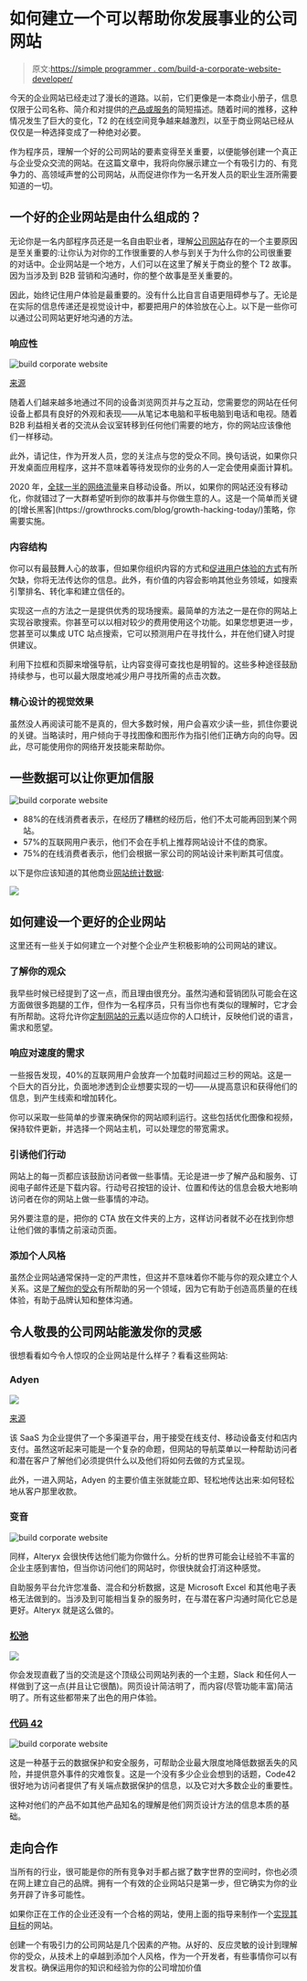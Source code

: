 # 如何建立一个可以帮助你发展事业的公司网站

> 原文:[https://simple programmer . com/build-a-corporate-website-developer/](https://simpleprogrammer.com/build-a-corporate-website-developer/)

今天的企业网站已经走过了漫长的道路。以前，它们更像是一本商业小册子，信息仅限于公司名称、简介和对提供的[产品或服务](https://simpleprogrammer.com/products/)的简短描述。随着时间的推移，这种情况发生了巨大的变化，T2 的在线空间竞争越来越激烈，以至于商业网站已经从仅仅是一种选择变成了一种绝对必要。

作为程序员，理解一个好的公司网站的要素变得至关重要，以便能够创建一个真正与企业受众交流的网站。在这篇文章中，我将向你展示建立一个有吸引力的、有竞争力的、高领域声誉的公司网站，从而促进你作为一名开发人员的职业生涯所需要知道的一切。

## 一个好的企业网站是由什么组成的？

无论你是一名内部程序员还是一名自由职业者，理解[公司网站](https://simpleprogrammer.com/web-development-business/)存在的一个主要原因是至关重要的:让你认为对你的工作很重要的人参与到关于为什么你的公司很重要的对话中。企业网站是一个地方，人们可以在这里了解关于商业的整个 T2 故事。因为当涉及到 B2B 营销和沟通时，你的整个故事是至关重要的。

因此，始终记住用户体验是最重要的。没有什么比自言自语更阻碍参与了。无论是在实际的信息传递还是视觉设计中，都要把用户的体验放在心上。以下是一些你可以通过公司网站更好地沟通的方法。

### 响应性

![build corporate website](img/b39d509ab6f01848eff90e31592c306d.png)

[来源](https://www.ideasonpurpose.com/on/better-website/)

随着人们越来越多地通过不同的设备浏览网页并与之互动，您需要您的网站在任何设备上都具有良好的外观和表现——从笔记本电脑和平板电脑到电话和电视。随着 B2B 利益相关者的交流从会议室转移到任何他们需要的地方，你的网站应该像他们一样移动。

此外，请记住，作为开发人员，您的关注点与您的受众不同。换句话说，如果你只开发桌面应用程序，这并不意味着等待发现你的业务的人一定会使用桌面计算机。

2020 年，[全球一半的网络流量](https://www.statista.com/statistics/277125/share-of-website-traffic-coming-from-mobile-devices/#:~:text=Mobile%20accounts%20for%20approximately%20half,since%20the%20beginning%20of%202017.)来自移动设备。所以，如果你的网站还没有移动化，你就错过了一大群希望听到你的故事并与你做生意的人。这是一个简单而关键的[增长黑客](https://growthrocks.com/blog/growth-hacking-today/)策略，你需要实施。

### 内容结构

你可以有最鼓舞人心的故事，但如果你组织内容的方式和[促进用户体验的方式](https://simpleprogrammer.com/website-usability-for-applications/)有所欠缺，你将无法传达你的信息。此外，有价值的内容会影响其他业务领域，如搜索引擎排名、转化率和建立信任的。

实现这一点的方法之一是提供优秀的现场搜索。最简单的方法之一是在你的网站上实现谷歌搜索。你甚至可以以相对较少的费用使用这个功能。如果您想更进一步，您甚至可以集成 UTC 站点搜索，它可以预测用户在寻找什么，并在他们键入时提供建议。

利用下拉框和页脚来增强导航，让内容变得可查找也是明智的。这些多种途径鼓励持续参与，也可以最大限度地减少用户寻找所需的点击次数。

### 精心设计的视觉效果

虽然没人再阅读可能不是真的，但大多数时候，用户会喜欢少读一些，抓住你要说的关键。当略读时，用户倾向于寻找图像和图形作为指引他们正确方向的向导。因此，尽可能使用你的网络开发技能来帮助你。

## 一些数据可以让你更加信服

![build corporate website](img/44a155da3126cdcd1c11be8d4e7e20b2.png)

*   88%的在线消费者表示，在经历了糟糕的经历后，他们不太可能再回到某个网站。
*   57%的互联网用户表示，他们不会在手机上推荐网站设计不佳的商家。
*   75%的在线消费者表示，他们会根据一家公司的网站设计来判断其可信度。

以下是你应该知道的其他商业[网站统计数据](https://fitsmallbusiness.com/website-statistics/):

![](img/ed86b0e9743302cb8fce19dd292540c0.png)

## 如何建设一个更好的企业网站

这里还有一些关于如何建立一个对整个企业产生积极影响的公司网站的建议。

### 了解你的观众

我早些时候已经提到了这一点，而且理由很充分。虽然沟通和营销团队可能会在这方面做很多跑腿的工作，但作为一名程序员，只有当你也有类似的理解时，它才会有所帮助。这将允许你[定制网站的元素](https://www.amazon.com/dp/B06XFJ2JGR/makithecompsi-20)以适应你的人口统计，反映他们说的语言，需求和愿望。

### 响应对速度的需求

一些报告发现，40%的互联网用户会放弃一个加载时间超过三秒的网站。这是一个巨大的百分比，负面地渗透到企业想要实现的一切——从提高意识和获得他们的信息，到产生线索和增加转化。

你可以采取一些简单的步骤来确保你的网站顺利运行。这些包括优化图像和视频，保持软件更新，并选择一个网站主机，可以处理您的带宽需求。

### 引诱他们行动

网站上的每一页都应该鼓励访问者做一些事情。无论是进一步了解产品和服务、订阅电子邮件还是下载内容。行动号召按钮的设计、位置和传达的信息会极大地影响访问者在你的网站上做一些事情的冲动。

另外要注意的是，把你的 CTA 放在文件夹的上方，这样访问者就不必在找到你想让他们做的事情之前滚动页面。

### 添加个人风格

虽然企业网站通常保持一定的严肃性，但这并不意味着你不能与你的观众建立个人关系。这是[了解你的受众](https://simpleprogrammer.com/why-data-analyst/)有所帮助的另一个领域，因为它有助于创造高质量的在线体验，有助于品牌认知和整体沟通。

## 令人敬畏的公司网站能激发你的灵感

很想看看如今令人惊叹的企业网站是什么样子？看看这些网站:

### Adyen

![](img/5ce10d43437e9520eaab44763008866d.png)

[来源](https://www.bluleadz.com/blog/10-of-the-very-best-software-website-examples)

该 SaaS 为企业提供了一个多渠道平台，用于接受在线支付、移动设备支付和店内支付。虽然这听起来可能是一个复杂的命题，但网站的导航菜单以一种帮助访问者和潜在客户了解他们必须提供什么以及他们将如何去做的方式呈现。

此外，一进入网站，Adyen 的主要价值主张就能立即、轻松地传达出来:如何轻松地从客户那里收款。

### 变音

![build corporate website](img/9d93941e61bb75e81a3ba5556e83c369.png)

同样，Alteryx 会很快传达他们能为你做什么。分析的世界可能会让经验不丰富的企业主感到害怕，但当你访问他们的网站时，你很快就会打消这种感觉。

自助服务平台允许您准备、混合和分析数据，这是 Microsoft Excel 和其他电子表格无法做到的。当涉及到可能相当复杂的服务时，在与潜在客户沟通时简化它总是更好。Alteryx 就是这么做的。

### [松弛](https://slack.com/intl/en-ph/)

![](img/c901b90331d878f703ae43f3285a37a0.png)

你会发现直截了当的交流是这个顶级公司网站列表的一个主题，Slack 和任何人一样做到了这一点(并且让它很酷)。网页设计简洁明了，而内容(尽管功能丰富)简洁明了。所有这些都带来了出色的用户体验。

### [代码 42](https://www.code42.com/)

![build corporate website](img/07bdd74e273247fa1378d187885c5c95.png)

这是一种基于云的数据保护和安全服务，可帮助企业最大限度地降低数据丢失的风险，并提供意外事件的灾难恢复。这是一个没有多少企业会想到的话题，Code42 很好地为访问者提供了有关端点数据保护的信息，以及它对大多数企业的重要性。

这种对他们的产品不如其他产品知名的理解是他们网页设计方法的信息本质的基础。

## 走向合作

当所有的行业，很可能是你的所有竞争对手都占据了数字世界的空间时，你也必须在网上建立自己的品牌。拥有一个有效的企业网站只是第一步，但它确实为你的业务开辟了许多可能性。

如果你正在工作的企业还没有一个合格的网站，使用上面的指导来制作一个[实现其目标](https://simpleprogrammer.com/software-testing-trends-2021/)的网站。

创建一个有吸引力的公司网站是几个因素的产物。从好的、反应灵敏的设计到理解你的受众，从技术上的卓越到添加个人风格，作为一个开发者，有些事情你可以有发言权。确保运用你的知识和经验为你的公司增加价值
